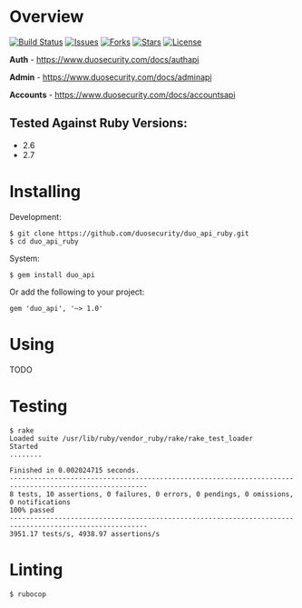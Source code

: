 # Overview

[![Build Status](https://travis-ci.org/duosecurity/duo_api_ruby.svg?branch=master)](https://travis-ci.org/duosecurity/duo_api_ruby)
[![Issues](https://img.shields.io/github/issues/duosecurity/duo_api_ruby)](https://github.com/duosecurity/duo_api_ruby/issues)
[![Forks](https://img.shields.io/github/forks/duosecurity/duo_api_ruby)](https://github.com/duosecurity/duo_api_ruby/network/members)
[![Stars](https://img.shields.io/github/stars/duosecurity/duo_api_ruby)](https://github.com/duosecurity/duo_api_ruby/stargazers)
[![License](https://img.shields.io/badge/License-View%20License-orange)](https://github.com/duosecurity/duo_api_ruby/blob/master/LICENSE)

**Auth** - https://www.duosecurity.com/docs/authapi

**Admin** - https://www.duosecurity.com/docs/adminapi

**Accounts** - https://www.duosecurity.com/docs/accountsapi

## Tested Against Ruby Versions:
* 2.6
* 2.7

# Installing

Development:

```
$ git clone https://github.com/duosecurity/duo_api_ruby.git
$ cd duo_api_ruby
```

System:

```
$ gem install duo_api
```

Or add the following to your project:

```
gem 'duo_api', '~> 1.0'
```

# Using

TODO

# Testing

```
$ rake
Loaded suite /usr/lib/ruby/vendor_ruby/rake/rake_test_loader
Started
........

Finished in 0.002024715 seconds.
--------------------------------------------------------------------------------------------------------
8 tests, 10 assertions, 0 failures, 0 errors, 0 pendings, 0 omissions, 0 notifications
100% passed
--------------------------------------------------------------------------------------------------------
3951.17 tests/s, 4938.97 assertions/s
```

# Linting

```
$ rubocop
```
